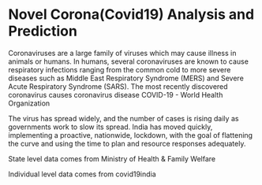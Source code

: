 # Novel Corona(Covid19) Analysis and Prediction


Coronaviruses are a large family of viruses which may cause illness in animals or humans. In humans, several coronaviruses are known to cause respiratory infections ranging from the common cold to more severe diseases such as Middle East Respiratory Syndrome (MERS) and Severe Acute Respiratory Syndrome (SARS). The most recently discovered coronavirus causes coronavirus disease COVID-19 - World Health Organization

The virus has spread widely, and the number of cases is rising daily as governments work to slow its spread. India has moved quickly, implementing a proactive, nationwide, lockdown, with the goal of flattening the curve and using the time to plan and resource responses adequately.

State level data comes from Ministry of Health & Family Welfare

Individual level data comes from covid19india
